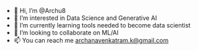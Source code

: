 - 👋 Hi, I’m @Archu8
- 👀 I’m interested in Data Science and Generative AI
- 🌱 I’m currently learning tools needed to become data scientist 
- 💞️ I’m looking to collaborate on ML/AI
- 📫 You can reach me archanavenkatram.k@gmail.com 

<!---
Archu8/Archu8 is a ✨ special ✨ repository because its `README.md` (this file) appears on your GitHub profile.
You can click the Preview link to take a look at your changes.
--->
